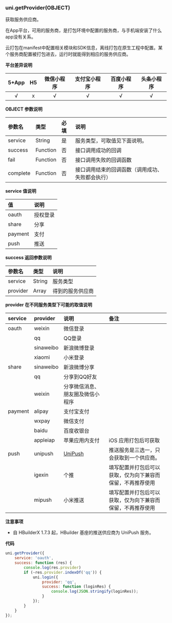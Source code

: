 ### uni.getProvider(OBJECT)
获取服务供应商。

在App平台，可用的服务商，是打包环境中配置的服务商，与手机端安装了什么app没有关系。

云打包在manifest中配置相关模块和SDK信息，离线打包在原生工程中配置。某个服务商配置被打包进去，运行时就能得到相应的服务供应商。

**平台差异说明**

|5+App|H5|微信小程序|支付宝小程序|百度小程序|头条小程序|
|:-:|:-:|:-:|:-:|:-:|:-:|
|√|x|√|√|√|√|

**OBJECT 参数说明**

|参数名|类型|必填|说明|
|:-|:-|:-|:-|
|service|String|是|服务类型，可取值见下面说明。|
|success|Function|否|接口调用成功的回调|
|fail|Function|否|接口调用失败的回调函数|
|complete|Function|否|接口调用结束的回调函数（调用成功、失败都会执行）|

**service 值说明**

|值|说明|
|:-|:-|
|oauth|授权登录|
|share|分享|
|payment|支付|
|push|推送|


**success 返回参数说明**

|参数名|类型|说明|
|:-|:-|:-|
|service|String|服务类型|
|provider|Array|得到的服务供应商|


**provider 在不同服务类型下可能的取值说明**

|service|provider|说明|备注|
|:-|:-|:-|:-|
|oauth|weixin|微信登录||
||qq|QQ登录||
||sinaweibo|新浪微博登录||
||xiaomi|小米登录||
|share|sinaweibo|新浪微博分享||
||qq|分享到QQ好友||
||weixin|分享微信消息、朋友圈及微信小程序||
|payment|alipay|支付宝支付||
||wxpay|微信支付||
||baidu|百度收银台||
||appleiap|苹果应用内支付|iOS 应用打包后可获取|
|push|unipush|[UniPush](https://ask.dcloud.net.cn/article/35622)|推送服务是三选一，只会获取到一个供应商。|
||igexin|个推|填写配置并打包后可以获取，仅为向下兼容而保留，不再推荐使用|
||mipush|小米推送|填写配置并打包后可以获取，仅为向下兼容而保留，不再推荐使用|

**注意事项**

- 自 HBuilderX 1.7.3 起，HBuilder 基座的推送供应商为 UniPush 服务。

**代码**

```javascript
uni.getProvider({
	service: 'oauth',
	success: function (res) {
		console.log(res.provider)
		if (~res.provider.indexOf('qq')) {
			uni.login({
				provider: 'qq',
				success: function (loginRes) {
					console.log(JSON.stringify(loginRes));
				}
			});
		}
	}
});
```